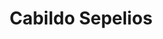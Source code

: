 ---
title: "Cabildo Sepelios"
url: /ciudad-autonoma-de-buenos-aires/cabildo-sepelios/
shop: Bestattungen
---